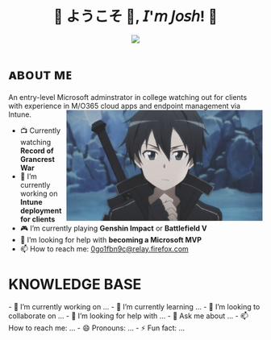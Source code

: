 <h1 align="center">💠 ようこそ 👋, 𝘐'𝘮 𝘑𝘰𝘴𝘩! 💠</h1>
<div align="center">
  <img src=Add-ons/FSN.gif>
</div>

<h1 align="left">ᴀʙᴏᴜᴛ ᴍᴇ</h1>
An entry-level Microsoft adminstrator in college watching out for clients with experience in M/O365 cloud apps and endpoint management via Intune.
<img src=Add-ons/SAO_K.gif align="right" height="220">

- 📺 Currently watching <b>Record of Grancrest War</b>
- 🔭 I’m currently working on <b>Intune deployment for clients</b>
- 🎮 I’m currently playing <b>Genshin Impact</b> or <b>Battlefield V</b>
- 🤔 I’m looking for help with <b>becoming a Microsoft MVP</b>
- 📫 How to reach me: 0go1fbn9c@relay.firefox.com

<h1 align="left">KNOWLEDGE BASE</h1>
- 🔭 I’m currently working on ...
- 🌱 I’m currently learning ...
- 👯 I’m looking to collaborate on ...
- 🤔 I’m looking for help with ...
- 💬 Ask me about ...
- 📫 How to reach me: ...
- 😄 Pronouns: ...
- ⚡ Fun fact: ...



<!--
**j0shbl0ck/j0shbl0ck** is a ✨ _special_ ✨ repository because its `README.md` (this file) appears on your GitHub profile.

Here are some ideas to get you started:

- 🔭 I’m currently working on ...
- 🌱 I’m currently learning ...
- 👯 I’m looking to collaborate on ...
- 🤔 I’m looking for help with ...
- 💬 Ask me about ...
- 📫 How to reach me: ...
- 😄 Pronouns: ...
- ⚡ Fun fact: ...
-->
